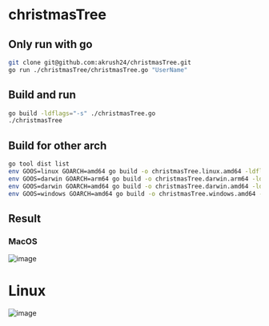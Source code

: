 # christmasTree

## Only run with go
```bash
git clone git@github.com:akrush24/christmasTree.git
go run ./christmasTree/christmasTree.go "UserName"
```

## Build and run
```bash
go build -ldflags="-s" ./christmasTree.go
./christmasTree
```

## Build for other arch
```bash
go tool dist list
env GOOS=linux GOARCH=amd64 go build -o christmasTree.linux.amd64 -ldflags="-s" ./christmasTree.go
env GOOS=darwin GOARCH=arm64 go build -o christmasTree.darwin.arm64 -ldflags="-s" ./christmasTree.go
env GOOS=darwin GOARCH=amd64 go build -o christmasTree.darwin.amd64 -ldflags="-s" ./christmasTree.go
env GOOS=windows GOARCH=amd64 go build -o christmasTree.windows.amd64 -ldflags="-s" ./christmasTree.go
```

## Result
### MacOS
![image](https://user-images.githubusercontent.com/3369193/210090537-07d7ad7d-134f-45a4-97ce-1f89d8812e48.png)
# Linux
![image](https://user-images.githubusercontent.com/3369193/210077025-4843727e-097f-49db-ad45-ab990fb7a8bc.png)
